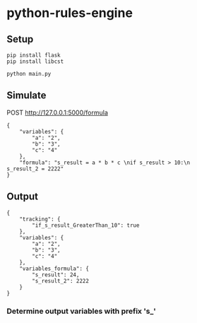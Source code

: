 # python-rules-engine
## Setup
```
pip install flask
pip install libcst

python main.py
```

## Simulate

POST http://127.0.0.1:5000/formula
```
{
    "variables": {
        "a": "2",
        "b": "3",
        "c": "4"
    },
    "formula": "s_result = a * b * c \nif s_result > 10:\n    s_result_2 = 2222"
}
```


## Output
```
{
    "tracking": {
        "if_s_result_GreaterThan_10": true
    },
    "variables": {
        "a": "2",
        "b": "3",
        "c": "4"
    },
    "variables_formula": {
        "s_result": 24,
        "s_result_2": 2222
    }
}
```


### Determine output variables with prefix 's_'
